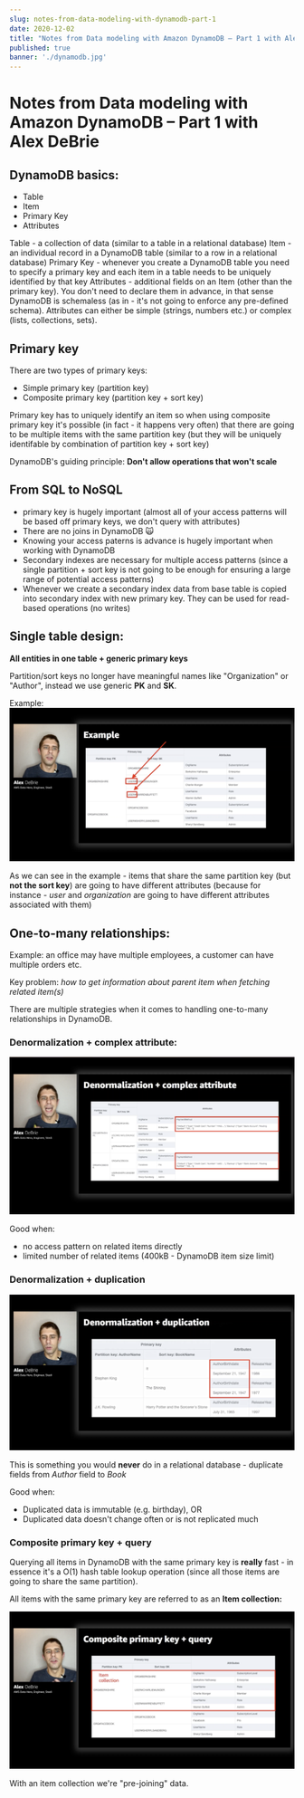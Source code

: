 ```yaml
---
slug: notes-from-data-modeling-with-dynamodb-part-1
date: 2020-12-02
title: "Notes from Data modeling with Amazon DynamoDB – Part 1 with Alex DeBrie"
published: true
banner: './dynamodb.jpg'
---
```


# Notes from Data modeling with Amazon DynamoDB – Part 1 with Alex DeBrie

## DynamoDB basics:
- Table
- Item
- Primary Key
- Attributes

Table - a collection of data (similar to a table in a relational database)
Item - an individual record in a DynamoDB table (similar to a row in a relational database)
Primary Key - whenever you create a DynamoDB table you need to specify a primary key and each item in a table needs to be uniquely identified by that key
Attributes - additional fields on an Item (other than the primary key). You don't need to declare them in advance, in that sense DynamoDB is schemaless (as in - it's not going to enforce any pre-defined schema). Attributes can either be simple (strings, numbers etc.) or complex (lists, collections, sets).

## Primary key
There are two types of primary keys:

- Simple primary key (partition key)
- Composite primary key (partition key + sort key)

Primary key has to uniquely identify an item so when using composite primary key it's possible (in fact - it happens very often) that there are going to be multiple items with the same partition key (but they will be uniquely identifable by combination of partition key + sort key)

DynamoDB's guiding principle:
**Don't allow operations that won't scale**

## From SQL to NoSQL
- primary key is hugely important (almost all of your access patterns will be based off primary keys, we don't query with attributes)
- There are no joins in DynamoDB 🙀
- Knowing your access paterns is advance is hugely important when working with DynamoDB
- Secondary indexes are necessary for multiple access patterns (since a single partition + sort key is not going to be enough for ensuring a large range of potential access patterns)
- Whenever we create a secondary index data from base table is copied into secondary index with new primary key. They can be used for read-based operations (no writes)

## Single table design:

**All entities in one table + generic primary keys**

Partition/sort keys no longer have meaningful names like "Organization" or "Author", instead we use generic **PK** and **SK**. 

Example:
![](./single-table-design-example.png)

As we can see in the example - items that share the same partition key (but **not the sort key**) are going to have different attributes (because for instance - *user* and *organization* are going to have different attributes associated with them)

## One-to-many relationships:

Example: an office may have multiple employees, a customer can have multiple orders etc.

Key problem: *how to get information about parent item when fetching related item(s)*

There are multiple strategies when it comes to handling one-to-many relationships in DynamoDB.

### Denormalization + complex attribute:

![](./denormalization.png)

Good when:
- no access pattern on related items directly
- limited number of related items (400kB - DynamoDB item size limit)

### Denormalization + duplication

![](./denormalization-plus-duplication.png)

This is something you would **never** do in a relational database - duplicate fields from *Author* field to *Book*

Good when:
- Duplicated data is immutable (e.g. birthday), OR
- Duplicated data doesn't change often or is not replicated much

### Composite primary key + query

Querying all items in DynamoDB with the same primary key is **really** fast - in essence it's a O(1) hash table lookup operation (since all those items are going to share the same partition).

All items with the same primary key are referred to as an **Item collection:**

![](./item-collection-dynamo.png)

With an item collection we're "pre-joining" data.